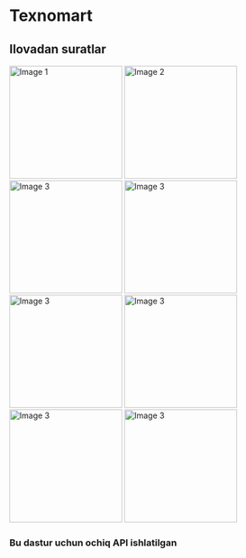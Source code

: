 # Texnomart

## Ilovadan suratlar

<img src="https://github.com/user-attachments/assets/4891baed-1121-4d69-adcd-8f3911060b24" alt="Image 1" width="200"/>
<img src="https://github.com/user-attachments/assets/ec1820d8-bae8-455e-8fb8-70413fa2878a" alt="Image 2" width="200"/>
<img src="https://github.com/user-attachments/assets/f8481400-5aeb-45e0-9722-d7e09dd4e3f3" alt="Image 3" width="200"/>

<img src="https://github.com/user-attachments/assets/684dae8f-73a2-4432-ae55-2ea64830e046" alt="Image 3" width="200"/>

<img src="https://github.com/user-attachments/assets/d91fbfae-50c8-41ef-be52-b3628a2d6d67" alt="Image 3" width="200"/>

<img src="https://github.com/user-attachments/assets/02d8fd20-02b9-43bf-8a1b-53abcf6efdbd" alt="Image 3" width="200"/>


<img src="https://github.com/user-attachments/assets/d7792981-5c7a-4e44-b700-ffce58f5df45" alt="Image 3" width="200"/>


<img src="https://github.com/user-attachments/assets/da724b35-c499-4d19-b0ea-4153c4ad2609" alt="Image 3" width="200"/>

### Bu dastur uchun ochiq API ishlatilgan

